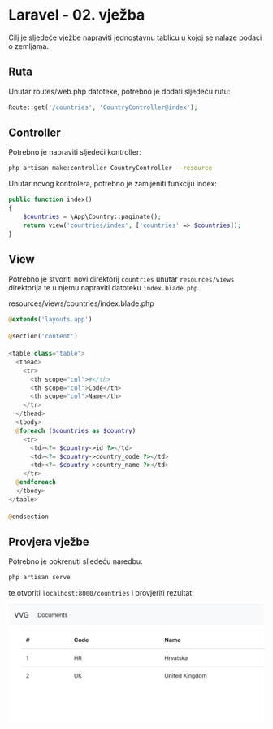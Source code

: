 # Laravel - 02. vježba

Cilj je sljedeće vježbe napraviti jednostavnu tablicu u kojoj se nalaze podaci o zemljama.

## Ruta

Unutar routes/web.php datoteke, potrebno je dodati sljedeću rutu:

```php
Route::get('/countries', 'CountryController@index');
```

## Controller

Potrebno je napraviti sljedeći kontroller:

```bash
php artisan make:controller CountryController --resource
```

Unutar novog kontrolera, potrebno je zamijeniti funkciju index:

```php
public function index()
{
    $countries = \App\Country::paginate();
    return view('countries/index', ['countries' => $countries]);
}
```

## View
Potrebno je stvoriti novi direktorij `countries` unutar `resources/views` direktorija te u njemu napraviti datoteku `index.blade.php`.

resources/views/countries/index.blade.php
```php
@extends('layouts.app')

@section('content')

<table class="table">
  <thead>
    <tr>
      <th scope="col">#</th>
      <th scope="col">Code</th>
      <th scope="col">Name</th>
    </tr>
  </thead>
  <tbody>
  @foreach ($countries as $country)
    <tr>
      <td><?= $country->id ?></td>
      <td><?= $country->country_code ?></td>
      <td><?= $country->country_name ?></td>
    </tr>
  @endforeach
  </tbody>
</table>

@endsection
```


## Provjera vježbe
Potrebno je pokrenuti sljedeću naredbu:

```bash
php artisan serve
```

te otvoriti `localhost:8000/countries` i provjeriti rezultat:

![countries-index-success](./img/countries-index-success.png)
